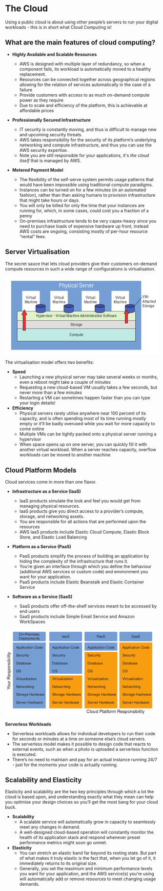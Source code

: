 # The Cloud

Using a public cloud is about using other people’s servers to run your digital workloads - this is in short what Cloud Computing is!

## What are the main features of cloud computing?

- **Highly Available and Scalable Resources**
  - AWS is designed with multiple layer of redundancy, so when a component fails, its workload is automatically moved to a healthy replacement.
  - Resources can be connected together across geographical regions allowing for the relation of services automatically in the case of a failure
  - Provide customers with access to as much on-demand compute power as they require
  - Due to scale and efficiency of the platform, this is achievable at affordable prices
- **Professionally Secured Infrastructure**
  - IT security is constantly moving, and thus is difficult to manage new and upcoming security threats.
  - AWS takes responsibility for the security of its platform’s underlying networking and compute infrastructure, and thus you can use the AWS security expertise.
  - Note you are still responsible for your applications, it's *the cloud itself* that is managed by AWS.


- **Metered Payment Model**
  - The flexibility of the self-serve system permits usage patterns that would have been impossible using traditional compute paradigms.
  - Instances can be turned on for a few minutes (in an automated fashion), rather than than asking humans to provision infrastructure that might take hours or days.
  - You will only be billed for only the time that your instances are running for, which, in some cases, could cost you a fraction of a penny
  - On-premises infrastructure tends to be very capex-heavy since you need to purchase loads of expensive hardware up front, instead AWS costs are ongoing, consisting mostly of per-hour resource “rental” fees.



## Server Virtualisation

The secret sauce that lets cloud providers give their customers on-demand compute resources in such a wide range of configurations is virtualisation.

![server](server.png)

The virtualisation model offers two benefits:

- **Speed**
  - Launching a new physical server may take several weeks or months, even a reboot might take a couple of minutes
  - Requesting a new cloud-based VM usually takes a few seconds, but never more than a few minutes
  - Restarting a VM can sometimes happen faster than you can type your login details!
- **Efficiency**
  - Physical servers rarely utilise anywhere near 100 percent of its capacity, and is often spending most of its time running mostly empty or it’ll be badly overused while you wait for more capacity to come online
  - Multiple VMs can be tightly packed onto a physical server running a hypervisor
  - When space opens up on one server, you can quickly fill it with another virtual workload. When a server reaches
    capacity, overflow workloads can be moved to another machine



## Cloud Platform Models

Cloud services come in more than one flavor.

- **Infrastructure as a Service (IaaS)**
  - IaaS products simulate the look and feel you would get from managing physical resources.
  - IaaS products give you direct access to a provider’s compute, storage, and networking assets. 
  - You are responsible for all actions that are performed upon the resources
  - AWS IaaS products include Elastic Cloud Compute, Elastic Block Store, and Elastic Load Balancing

- **Platform as a Service (PaaS)**
  - PaaS products simplify the process of building an application by hiding the complexity of the infrastructure that runs it. 
  - You’re given an interface through which you define the behaviour (additional AWS services or custom code) and environment you want for your application.
  - PaaS products include Elastic Beanstalk and Elastic Container Service

- **Software as a Service (SaaS)**
  - SaaS products offer off-the-shelf services meant to be accessed by end users
  - SaaS products include Simple Email Service and Amazon WorkSpaces

![responsibility](responsibility.png)

**Serverless Workloads**

- Serverless workloads allows for individual developers to run their code for seconds or minutes at a time on someone else’s
  cloud servers.
- The serverless model makes it possible to design code that reacts to external events, such as when a photo is uploaded a serverless function is executed.
- There’s no need to maintain and pay for an actual instance running 24/7 - just for the moments your code is actually running.



## Scalability and Elasticity

Elasticity and scalability are the two key principles through which a lot the cloud is based upon, and understanding exactly what
they mean can help you optimise your design choices so you’ll get the most bang for your cloud buck.

- **Scalability**
  - A scalable service will automatically grow in capacity to seamlessly meet any changes in demand.
  - A well-designed cloud-based operation will constantly monitor the health of its application stack and respond whenever preset performance metrics might soon go unmet.
- **Elasticity**
  - You can stretch an elastic band far beyond its resting state. But part of what makes it truly elastic is the fact that, when you let go of it, it immediately returns to its original size.
  - Generally, you set the maximum and minimum performance levels you want for your application, and the AWS service(s) you’re using will automatically add or remove resources to meet changing usage demands.